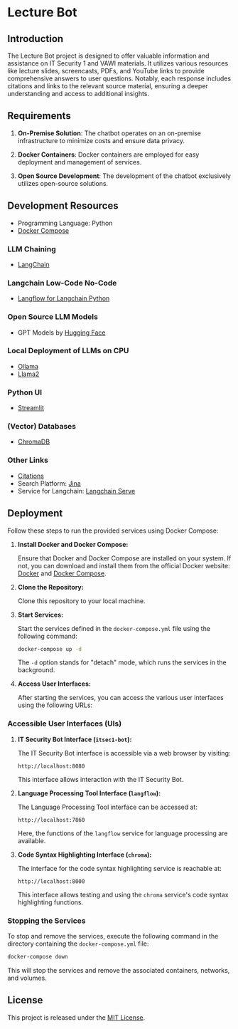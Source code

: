 # Lecture Bot

## Introduction

The Lecture Bot project is designed to offer valuable information and assistance on IT Security 1 and VAWI materials. It utilizes various resources like lecture slides, screencasts, PDFs, and YouTube links to provide comprehensive answers to user questions. Notably, each response includes citations and links to the relevant source material, ensuring a deeper understanding and access to additional insights.

## Requirements

1. **On-Premise Solution**: The chatbot operates on an on-premise infrastructure to minimize costs and ensure data privacy.

2. **Docker Containers**: Docker containers are employed for easy deployment and management of services.

3. **Open Source Development**: The development of the chatbot exclusively utilizes open-source solutions.

## Development Resources

- Programming Language: Python
- [Docker Compose](https://www.docker.com/blog/build-and-deploy-a-langchain-powered-chat-app-with-docker-and-streamlit/)

### LLM Chaining

- [LangChain](https://github.com/langchain-ai/langchain)

### Langchain Low-Code No-Code

- [Langflow for Langchain Python](https://github.com/logspace-ai/langflow)

### Open Source LLM Models

- GPT Models by [Hugging Face](https://huggingface.co)

### Local Deployment of LLMs on CPU

- [Ollama](https://github.com/jmorganca/ollama)
- [Llama2](https://ai.meta.com/llama/)

### Python UI

- [Streamlit](https://github.com/streamlit/streamlit)

### (Vector) Databases

- [ChromaDB](https://github.com/chroma-core/chroma)

### Other Links

- [Citations](https://medium.com/@yotamabraham/in-text-citing-with-langchain-question-answering-e19a24d81e39)
- Search Platform: [Jina](https://github.com/jina-ai/jina)
- Service for Langchain: [Langchain Serve](https://github.com/jina-ai/langchain-serve)

## Deployment

Follow these steps to run the provided services using Docker Compose:

1. **Install Docker and Docker Compose:**

   Ensure that Docker and Docker Compose are installed on your system. If not, you can download and install them from the official Docker website: [Docker](https://www.docker.com/) and [Docker Compose](https://docs.docker.com/compose/install/).

2. **Clone the Repository:**

   Clone this repository to your local machine.

3. **Start Services:**

   Start the services defined in the `docker-compose.yml` file using the following command:

   ```bash
   docker-compose up -d
   ```

   The `-d` option stands for "detach" mode, which runs the services in the background.

4. **Access User Interfaces:**

   After starting the services, you can access the various user interfaces using the following URLs:

### Accessible User Interfaces (UIs)

1. **IT Security Bot Interface (`itsec1-bot`):**

   The IT Security Bot interface is accessible via a web browser by visiting:

   ```
   http://localhost:8080
   ```

   This interface allows interaction with the IT Security Bot.

2. **Language Processing Tool Interface (`langflow`):**

   The Language Processing Tool interface can be accessed at:

   ```
   http://localhost:7860
   ```

   Here, the functions of the `langflow` service for language processing are available.

3. **Code Syntax Highlighting Interface (`chroma`):**

   The interface for the code syntax highlighting service is reachable at:

   ```
   http://localhost:8000
   ```

   This interface allows testing and using the `chroma` service's code syntax highlighting functions.

### Stopping the Services

To stop and remove the services, execute the following command in the directory containing the `docker-compose.yml` file:

```bash
docker-compose down
```

This will stop the services and remove the associated containers, networks, and volumes.

## License

This project is released under the [MIT License](https://github.com/philipempl/itsec1-bot/LICENSE).